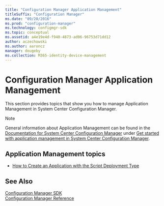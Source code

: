 ```yaml
---
title: "Configuration Manager Application Management"
titleSuffix: "Configuration Manager"
ms.date: "09/20/2016"
ms.prod: "configuration-manager"
ms.technology: configmgr-sdk
ms.topic: conceptual
ms.assetid: a4e19e4d-f940-4873-ad06-96753d71dd12
author: aczechowski
ms.author: aaroncz
manager: dougeby
ms.collection: M365-identity-device-management
---
```

# Configuration Manager Application Management
This section provides topics that show you how to manage Application Management in System Center Configuration Manager.  

> [!NOTE]
>  General information about Application Management can be found in the [Documentation for System Center Configuration Manager](https://technet.microsoft.com/en-us/library/mt346023.aspx) under [Get started with application management in System Center Configuration Manager](https://technet.microsoft.com/en-us/library/mt595709.aspx).  

## Application Management topics  

-   [How to Create an Application with the Script Deployment Type](../../develop/apps/how-to-create-an-application-with-the-script-deployment-type.md)  

## See Also  
 [Configuration Manager SDK](../../develop/core/misc/system-center-configuration-manager-sdk.md)   
 [Configuration Manager Reference](../../develop/reference/configuration-manager-reference.md)

